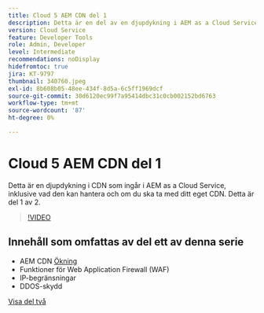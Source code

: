 ```yaml
---
title: Cloud 5 AEM CDN del 1
description: Detta är en del av en djupdykning i AEM as a Cloud Service CDN.
version: Cloud Service
feature: Developer Tools
role: Admin, Developer
level: Intermediate
recommendations: noDisplay
hidefromtoc: true
jira: KT-9797
thumbnail: 340760.jpeg
exl-id: 8b608b05-48ee-434f-8d5a-6c5ff1969dcf
source-git-commit: 30d6120ec99f7a95414dbc31c0cb002152bd6763
workflow-type: tm+mt
source-wordcount: '87'
ht-degree: 0%

---
```


# Cloud 5 AEM CDN del 1

Detta är en djupdykning i CDN som ingår i AEM as a Cloud Service, inklusive vad den kan hantera och om du ska ta med ditt eget CDN. Detta är del 1 av 2.

>[!VIDEO](https://video.tv.adobe.com/v/340760?quality=12&learn=on)

## Innehåll som omfattas av del ett av denna serie

+ AEM CDN [Ökning](https://experienceleague.adobe.com/docs/experience-manager-cloud-service/content/implementing/content-delivery/cdn.html)
+ Funktioner för Web Application Firewall (WAF)
+ IP-begränsningar
+ DDOS-skydd

[Visa del två](cloud5-aem-cdn-part2.md)